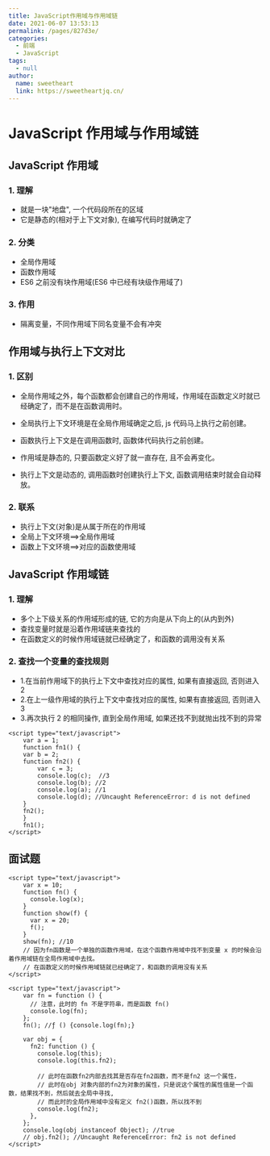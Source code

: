 ```yaml
---
title: JavaScript作用域与作用域链
date: 2021-06-07 13:53:13
permalink: /pages/827d3e/
categories: 
  - 前端
  - JavaScript
tags: 
  - null
author: 
  name: sweetheart
  link: https://sweetheartjq.cn/
---
```

# JavaScript 作用域与作用域链

## JavaScript 作用域

### 1. 理解

- 就是一块"地盘", 一个代码段所在的区域
- 它是静态的(相对于上下文对象), 在编写代码时就确定了

### 2. 分类

- 全局作用域
- 函数作用域
- ES6 之前没有块作用域(ES6 中已经有块级作用域了)

### 3. 作用

- 隔离变量，不同作用域下同名变量不会有冲突

## 作用域与执行上下文对比

### 1. 区别

- 全局作用域之外，每个函数都会创建自己的作用域，作用域在函数定义时就已经确定了，而不是在函数调用时。
- 全局执行上下文环境是在全局作用域确定之后, js 代码马上执行之前创建。
- 函数执行上下文是在调用函数时, 函数体代码执行之前创建。

- 作用域是静态的, 只要函数定义好了就一直存在, 且不会再变化。
- 执行上下文是动态的, 调用函数时创建执行上下文, 函数调用结束时就会自动释放。

### 2. 联系

- 执行上下文(对象)是从属于所在的作用域
- 全局上下文环境==>全局作用域
- 函数上下文环境==>对应的函数使用域

## JavaScript 作用域链

### 1. 理解

- 多个上下级关系的作用域形成的链, 它的方向是从下向上的(从内到外)
- 查找变量时就是沿着作用域链来查找的
- 在函数定义的时候作用域链就已经确定了，和函数的调用没有关系

### 2. 查找一个变量的查找规则

- 1.在当前作用域下的执行上下文中查找对应的属性, 如果有直接返回, 否则进入 2
- 2.在上一级作用域的执行上下文中查找对应的属性, 如果有直接返回, 否则进入 3
- 3.再次执行 2 的相同操作, 直到全局作用域, 如果还找不到就抛出找不到的异常

```
<script type="text/javascript">
    var a = 1;
    function fn1() {
    var b = 2;
    function fn2() {
        var c = 3;
        console.log(c);  //3
        console.log(b); //2
        console.log(a); //1
        console.log(d); //Uncaught ReferenceError: d is not defined
    }
    fn2();
    }
    fn1();
</script>
```

## 面试题

```
<script type="text/javascript">
    var x = 10;
    function fn() {
      console.log(x);
    }
    function show(f) {
      var x = 20;
      f();
    }
    show(fn); //10
    // 因为fn函数是一个单独的函数作用域，在这个函数作用域中找不到变量 x 的时候会沿着作用域链在全局作用域中去找。
    // 在函数定义的时候作用域链就已经确定了，和函数的调用没有关系
</script>
```

```
<script type="text/javascript">
    var fn = function () {
      // 注意，此时的 fn 不是字符串，而是函数 fn()
      console.log(fn);
    };
    fn(); //ƒ () {console.log(fn);}

    var obj = {
      fn2: function () {
        console.log(this);
        console.log(this.fn2);

        // 此时在函数fn2内部去找其是否存在fn2函数，而不是fn2 这一个属性，
        // 此时在obj 对象内部的fn2为对象的属性，只是说这个属性的属性值是一个函数，结果找不到，然后就去全局中寻找,
        // 而此时的全局作用域中没有定义 fn2()函数，所以找不到
        console.log(fn2);
      },
    };
    console.log(obj instanceof Object); //true
    // obj.fn2(); //Uncaught ReferenceError: fn2 is not defined
</script>
```
